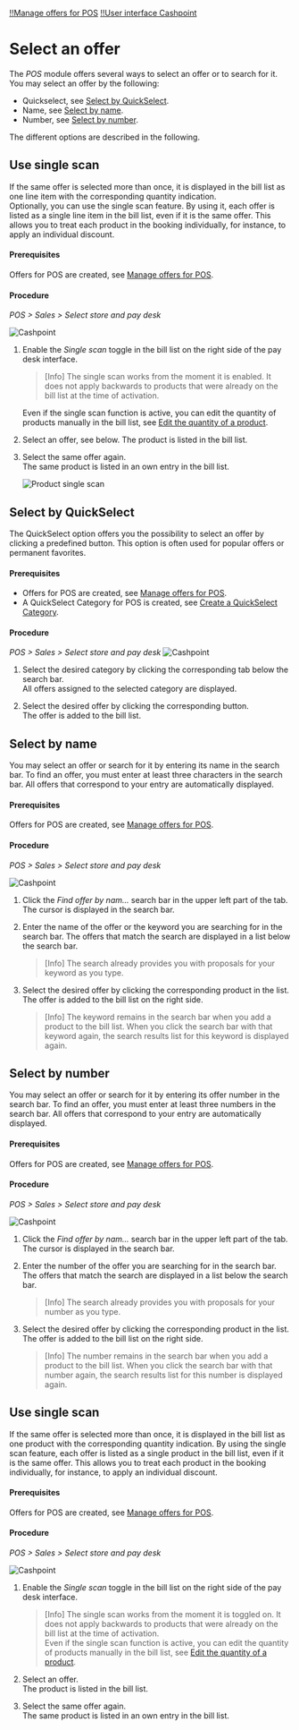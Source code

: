 [!!Manage offers for POS](../Integration/07_ManageOffers.md)
[!!User interface Cashpoint](../UserInterface/01a_Cashpoint.md)

# Select an offer

The *POS* module offers several ways to select an offer or to search for it.
You may select an offer by the following:
- Quickselect, see [Select by QuickSelect](#select-by-quickselect).
- Name, see [Select by name](#select-by-name).
- Number, see [Select by number](#select-by-number).

The different options are described in the following.

## Use single scan

If the same offer is selected more than once, it is displayed in the bill list as one line item with the corresponding quantity indication.     
Optionally, you can use the single scan feature. By using it, each offer is listed as a single line item in the bill list, even if it is the same offer. This allows you to treat each product in the booking individually, for instance, to apply an individual discount.

#### Prerequisites

Offers for POS are created, see [Manage offers for POS](../Integration/07_ManageOffers.md).

#### Procedure

*POS > Sales > Select store and pay desk*

![Cashpoint](../../Assets/Screenshots/POS/Sales/Cashpoint/Cashpoint.png "[Cashpoint]")

1. Enable the *Single scan* toggle in the bill list on the right side of the pay desk interface.   

    > [Info] The single scan works from the moment it is enabled. It does not apply backwards to products that were already on the bill list at the time of activation.

    Even if the single scan function is active, you can edit the quantity of products manually in the bill list, see [Edit the quantity of a product](./03_EditBillList.md#edit-the-quantity-of-a-product).

2. Select an offer, see below. 
    The product is listed in the bill list.

3. Select the same offer again.   
    The same product is listed in an own entry in the bill list.

    ![Product single scan](../../Assets/Screenshots/POS/Sales/Cashpoint/ProductSingleScan.png "[Product single scan]")



## Select by QuickSelect

The QuickSelect option offers you the possibility to select an offer by clicking a predefined button. This option is often used for popular offers or permanent favorites.

#### Prerequisites

- Offers for POS are created, see [Manage offers for POS](../Integration/07_ManageOffers.md).
- A QuickSelect Category for POS is created, see [Create a QuickSelect Category](../Integration/07_ManageOffers.md#create-a-quickselect-category).

#### Procedure

*POS > Sales > Select store and pay desk*
![Cashpoint](../../Assets/Screenshots/POS/Sales/Cashpoint/Cashpoint.png "[Cashpoint]")

1. Select the desired category by clicking the corresponding tab below the search bar.  
    All offers assigned to the selected category are displayed.

2. Select the desired offer by clicking the corresponding button.   
    The offer is added to the bill list.



## Select by name

You may select an offer or search for it by entering its name in the search bar. To find an offer, you must enter at least three characters in the search bar. All offers that correspond to your entry are automatically displayed.

#### Prerequisites

Offers for POS are created, see [Manage offers for POS](../Integration/07_ManageOffers.md).

#### Procedure

*POS > Sales > Select store and pay desk*

![Cashpoint](../../Assets/Screenshots/POS/Sales/Cashpoint/Cashpoint.png "[Cashpoint]")

1. Click the *Find offer by nam...* search bar in the upper left part of the tab.  
    The cursor is displayed in the search bar.

2. Enter the name of the offer or the keyword you are searching for in the search bar.
    The offers that match the search are displayed in a list below the search bar.

    > [Info] The search already provides you with proposals for your keyword as you type.

3. Select the desired offer by clicking the corresponding product in the list.   
    The offer is added to the bill list on the right side.

    > [Info] The keyword remains in the search bar when you add a product to the bill list. When you click the search bar with that keyword again, the search results list for this keyword is displayed again.



## Select by number

You may select an offer or search for it by entering its offer number in the search bar. To find an offer, you must enter at least three numbers in the search bar. All offers that correspond to your entry are automatically displayed.
<!---Ist das die Offer ID oder was ist das für eine Nummer?-->

#### Prerequisites

Offers for POS are created, see [Manage offers for POS](../Integration/07_ManageOffers.md).

#### Procedure

*POS > Sales > Select store and pay desk* 

![Cashpoint](../../Assets/Screenshots/POS/Sales/Cashpoint/Cashpoint.png "[Cashpoint]")

1. Click the *Find offer by nam...* search bar in the upper left part of the tab.  
    The cursor is displayed in the search bar.

2. Enter the number of the offer you are searching for in the search bar.
    The offers that match the search are displayed in a list below the search bar.

    > [Info] The search already provides you with proposals for your number as you type.


3. Select the desired offer by clicking the corresponding product in the list.   
    The offer is added to the bill list on the right side.

    > [Info] The number remains in the search bar when you add a product to the bill list. When you click the search bar with that number again, the search results list for this number is displayed again.



## Use single scan

If the same offer is selected more than once, it is displayed in the bill list as one product with the corresponding quantity indication. By using the single scan feature, each offer is listed as a single product in the bill list, even if it is the same offer. This allows you to treat each product in the booking individually, for instance, to apply an individual discount.

#### Prerequisites

Offers for POS are created, see [Manage offers for POS](../Integration/07_ManageOffers.md).

#### Procedure

*POS > Sales > Select store and pay desk*

![Cashpoint](../../Assets/Screenshots/POS/Sales/Cashpoint/Cashpoint.png "[Cashpoint]")

1. Enable the *Single scan* toggle in the bill list on the right side of the pay desk interface.   

    > [Info] The single scan works from the moment it is toggled on. It does not apply backwards to products that were already on the bill list at the time of activation.   
    Even if the single scan function is active, you can edit the quantity of products manually in the bill list, see [Edit the quantity of a product](./03_EditBillList.md#edit-the-quantity-of-a-product).

2. Select an offer.   
    The product is listed in the bill list.

3. Select the same offer again.   
    The same product is listed in an own entry in the bill list.
